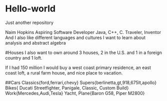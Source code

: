 # Hello-world
Just another repository

Naim Hopkins
Aspiring Software Developer
Java, C++, C.
Traveler, Inventor
And I also like different languages and cultures
I want to learn about analysis and abstract algebra

#Houses
I also want to own around 3 houses, 
2 in the U.S. and 1 in a foreign country and 1 loft.

If I had 150 million I would buy a west coast primary residence, 
an east coast loft, a rural farm house, and nice place to vacation.

##Cars
Classics{ford,ferrari,chevy}
Supers{berlinetta,gt,918,675lt,apollo}
Bikes{ Ducati Streetfighter, Panigale, Classic, Custom Build}
Work{Mercedes,Audi,Tesla}
Yacht, Plane{Baron G58, Piper M2800}